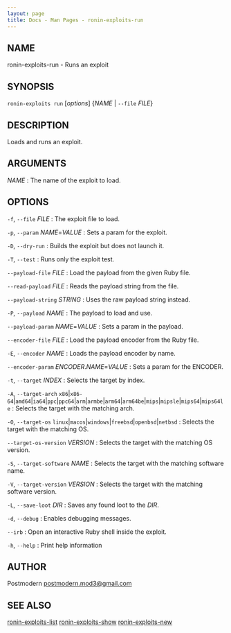 ```yaml
---
layout: page
title: Docs - Man Pages - ronin-exploits-run
---
```


## NAME

ronin-exploits-run - Runs an exploit

## SYNOPSIS

`ronin-exploits run` [*options*] {*NAME* \| `--file` *FILE*}

## DESCRIPTION

Loads and runs an exploit.

## ARGUMENTS

*NAME*
: The name of the exploit to load.

## OPTIONS

`-f`, `--file` *FILE*
: The exploit file to load.

`-p`, `--param` *NAME*=*VALUE*
: Sets a param for the exploit.

`-D`, `--dry-run`
: Builds the exploit but does not launch it.

`-T`, `--test`
: Runs only the exploit test.

`--payload-file` *FILE*
: Load the payload from the given Ruby file.

`--read-payload` *FILE*
: Reads the payload string from the file.

`--payload-string` *STRING*
: Uses the raw payload string instead.

`-P`, `--payload` *NAME*
: The payload to load and use.

`--payload-param` *NAME*=*VALUE*
: Sets a param in the payload.

`--encoder-file` *FILE*
: Load the payload encoder from the Ruby file.

`-E`, `--encoder` *NAME*
: Loads the payload encoder by name.

`--encoder-param` *ENCODER*.*NAME*=*VALUE*
: Sets a param for the ENCODER.

`-t`, `--target` *INDEX*
: Selects the target by index.

`-A`, `--target-arch` `x86`\|`x86-64`\|`amd64`\|`ia64`\|`ppc`\|`ppc64`\|`arm`\|`armbe`\|`arm64`\|`arm64be`\|`mips`\|`mipsle`\|`mips64`\|`mips64le`
: Selects the target with the matching arch.

`-O`, `--target-os` `linux`\|`macos`\|`windows`\|`freebsd`\|`openbsd`\|`netbsd`
: Selects the target with the matching OS.

`--target-os-version` *VERSION*
: Selects the target with the matching OS version.

`-S`, `--target-software` *NAME*
: Selects the target with the matching software name.

`-V`, `--target-version` *VERSION*
: Selects the target with the matching software version.

`-L`, `--save-loot` *DIR*
: Saves any found loot to the *DIR*.

`-d`, `--debug`
: Enables debugging messages.

`--irb`
: Open an interactive Ruby shell inside the exploit.

`-h`, `--help`
: Print help information

## AUTHOR

Postmodern <postmodern.mod3@gmail.com>

## SEE ALSO

[ronin-exploits-list](ronin-exploits-list.1.html) [ronin-exploits-show](ronin-exploits-show.1.html) [ronin-exploits-new](ronin-exploits-new.1.html)

